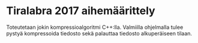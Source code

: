 # Tiralabra 2017 aihemäärittely

Toteutetaan jokin kompressioalgoritmi C++:lla. Valmiilla ohjelmalla tulee
pystyä kompressoida tiedosto sekä palauttaa tiedosto alkuperäiseen tilaan.
